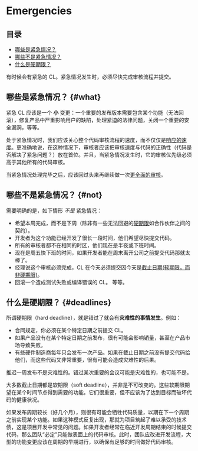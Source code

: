 # Emergencies

## 目录
*   [哪些是紧急情况？](#what)
*   [哪些不是紧急情况？](#not)
*   [什么是硬期限？](#deadlines)

有时候会有紧急的 CL。紧急情况发生时，必须尽快完成审核流程并提交。


## 哪些是紧急情况？ {#what}

紧急 CL 应该是一个 **小** 变更：一个重要的发布版本需要包含某个功能（无法回滚），修复产品中严重影响用户的缺陷，处理紧迫的法律问题，关闭一个重要的安全漏洞，等等。

处于紧急情况时，我们应该关心整个代码审核流程的速度，而不仅仅是[响应的速度](reviewer/speed.md)。更准确地说，在这种情况下，审核者应该把审核速度与代码的正确性（代码是否解决了紧急问题？）放在首位。并且，当紧急情况发生时，它的审核优先级必须高于其他所有的代码审核。

当紧急情况处理完毕之后，应该回过头来再继续做一次[更全面的审核](reviewer/looking-for.md)。

## 哪些不是紧急情况？ {#not}

需要明确的是，如下情形 *不是* 紧急情况：

-   希望本周完成，而不是下周（除非有一些无法回避的[硬期限](#deadlines)如合作伙伴之间的契约）。
-   开发者为这个功能已经开发了很长一段时间，他们希望尽快提交代码。
-   所有的审核者都不在相同的时区，他们现在是半夜或下班时间。
-   现在是周五快下班的时间，如果开发者能在周末离开公司之前提交代码那就太棒了。
-   经理说这个审核必须完成，CL 在今天必须提交因今天是[截止日期(软期限，而非硬期限)](#deadlines)。
-   回滚一个造成测试失败或编译错误的 CL。
等等。

## 什么是硬期限？ {#deadlines}

所谓硬期限（hard deadline），就是错过了就会有**灾难性的事情发生**。例如：

-   合同规定，你必须在某个特定日期之前提交 CL。
-   如果产品没有在某个特定日期之前发布，很有可能会影响销量，甚至在产品市场导致失败。
-   有些硬件制造商每年只会发布一次产品。如果在截止日期之前没有提交代码给他们，而这些代码又非常重要，很有可能会造成灾难性的后果。

推迟一周发布不是灾难性的。错过某次重要的会议可能是灾难性的，也可能不是。

大多数截止日期都是软期限（soft deadline），并非是不可改变的。这些软期限期望在某个时间节点得到需要的功能。它们很重要，但不应该为了达到目标而破坏代码的健康状况。

如果发布周期较长（好几个月），则很有可能会牺牲代码质量，以期在下一个周期之前实现某个功能。如果这种模式反复出现，那就为项目筑起了难以承受的技术债，这是项目开发中常见的问题。如果开发者经常在临近开发周期结束的时候提交代码，那么团队“必定”只能做表面上的代码审核。此时，团队应改进开发流程，大型的功能变更应该在周期的早期进行，以确保有足够的时间做好代码审核。
